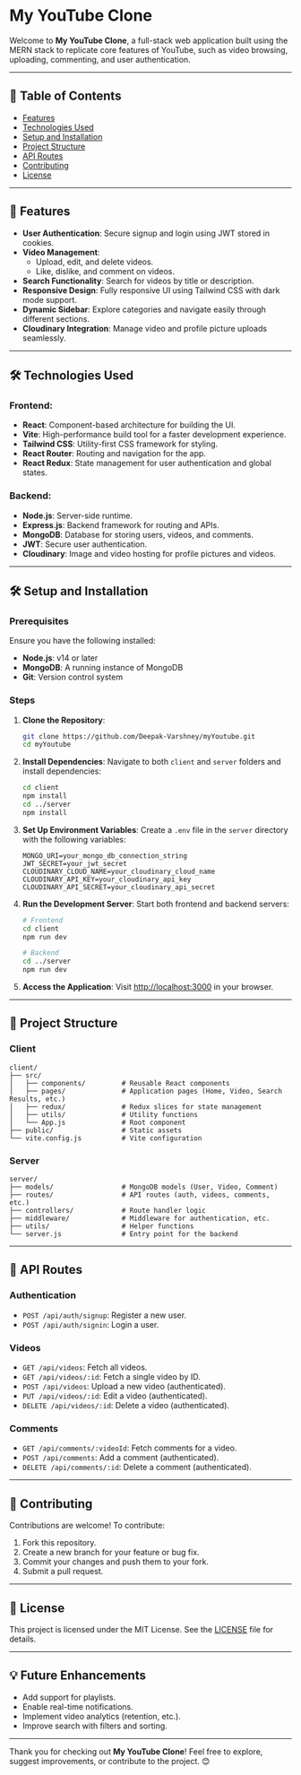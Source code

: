 # My YouTube Clone

Welcome to **My YouTube Clone**, a full-stack web application built using the MERN stack to replicate core features of YouTube, such as video browsing, uploading, commenting, and user authentication.

---

## 📖 Table of Contents
- [Features](#features)
- [Technologies Used](#technologies-used)
- [Setup and Installation](#setup-and-installation)
- [Project Structure](#project-structure)
- [API Routes](#api-routes)
- [Contributing](#contributing)
- [License](#license)

---

## 🚀 Features
- **User Authentication**: Secure signup and login using JWT stored in cookies.
- **Video Management**:
  - Upload, edit, and delete videos.
  - Like, dislike, and comment on videos.
- **Search Functionality**: Search for videos by title or description.
- **Responsive Design**: Fully responsive UI using Tailwind CSS with dark mode support.
- **Dynamic Sidebar**: Explore categories and navigate easily through different sections.
- **Cloudinary Integration**: Manage video and profile picture uploads seamlessly.

---

## 🛠️ Technologies Used

### Frontend:
- **React**: Component-based architecture for building the UI.
- **Vite**: High-performance build tool for a faster development experience.
- **Tailwind CSS**: Utility-first CSS framework for styling.
- **React Router**: Routing and navigation for the app.
- **React Redux**: State management for user authentication and global states.

### Backend:
- **Node.js**: Server-side runtime.
- **Express.js**: Backend framework for routing and APIs.
- **MongoDB**: Database for storing users, videos, and comments.
- **JWT**: Secure user authentication.
- **Cloudinary**: Image and video hosting for profile pictures and videos.

---

## 🛠️ Setup and Installation

### Prerequisites
Ensure you have the following installed:
- **Node.js**: v14 or later
- **MongoDB**: A running instance of MongoDB
- **Git**: Version control system

### Steps
1. **Clone the Repository**:
   ```bash
   git clone https://github.com/Deepak-Varshney/myYoutube.git
   cd myYoutube
   ```

2. **Install Dependencies**:
   Navigate to both `client` and `server` folders and install dependencies:
   ```bash
   cd client
   npm install
   cd ../server
   npm install
   ```

3. **Set Up Environment Variables**:
   Create a `.env` file in the `server` directory with the following variables:
   ```env
   MONGO_URI=your_mongo_db_connection_string
   JWT_SECRET=your_jwt_secret
   CLOUDINARY_CLOUD_NAME=your_cloudinary_cloud_name
   CLOUDINARY_API_KEY=your_cloudinary_api_key
   CLOUDINARY_API_SECRET=your_cloudinary_api_secret
   ```

4. **Run the Development Server**:
   Start both frontend and backend servers:
   ```bash
   # Frontend
   cd client
   npm run dev

   # Backend
   cd ../server
   npm run dev
   ```

5. **Access the Application**:
   Visit [http://localhost:3000](http://localhost:3000) in your browser.

---

## 📂 Project Structure

### Client
```plaintext
client/
├── src/
│   ├── components/         # Reusable React components
│   ├── pages/              # Application pages (Home, Video, Search Results, etc.)
│   ├── redux/              # Redux slices for state management
│   ├── utils/              # Utility functions
│   └── App.js              # Root component
├── public/                 # Static assets
└── vite.config.js          # Vite configuration
```

### Server
```plaintext
server/
├── models/                 # MongoDB models (User, Video, Comment)
├── routes/                 # API routes (auth, videos, comments, etc.)
├── controllers/            # Route handler logic
├── middleware/             # Middleware for authentication, etc.
├── utils/                  # Helper functions
└── server.js               # Entry point for the backend
```

---

## 📡 API Routes

### Authentication
- `POST /api/auth/signup`: Register a new user.
- `POST /api/auth/signin`: Login a user.

### Videos
- `GET /api/videos`: Fetch all videos.
- `GET /api/videos/:id`: Fetch a single video by ID.
- `POST /api/videos`: Upload a new video (authenticated).
- `PUT /api/videos/:id`: Edit a video (authenticated).
- `DELETE /api/videos/:id`: Delete a video (authenticated).

### Comments
- `GET /api/comments/:videoId`: Fetch comments for a video.
- `POST /api/comments`: Add a comment (authenticated).
- `DELETE /api/comments/:id`: Delete a comment (authenticated).

---

## 🤝 Contributing

Contributions are welcome! To contribute:
1. Fork this repository.
2. Create a new branch for your feature or bug fix.
3. Commit your changes and push them to your fork.
4. Submit a pull request.

---

## 📜 License

This project is licensed under the MIT License. See the [LICENSE](LICENSE) file for details.

---

## 💡 Future Enhancements
- Add support for playlists.
- Enable real-time notifications.
- Implement video analytics (retention, etc.).
- Improve search with filters and sorting.

---

Thank you for checking out **My YouTube Clone**! Feel free to explore, suggest improvements, or contribute to the project. 😊
